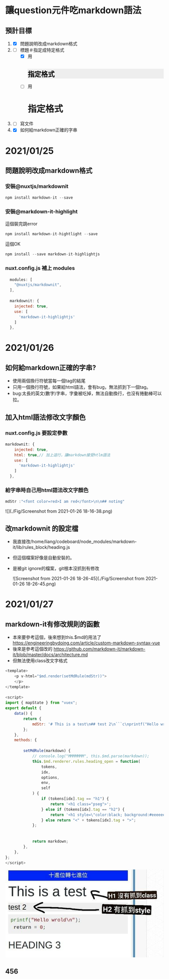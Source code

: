 # 讓question元件吃markdown語法
## 預計目標
1. - [x] 問題說明改成markdown格式
2. - [ ] 標題＃指定成特定格式
     - [x] 用<h1 style="color:black; background:#eeeeee; font-size:16pt;">指定格式
     - [ ] 用<h1 class="pseg">指定格式
3. - [ ] 寫文件
4. - [x]  如何給markdown正確的字串
# 2021/01/25
## 問題說明改成markdown格式
###  安裝@nuxtjs/markdownit
```javascript
npm install markdown-it --save
```
### 安裝@markdown-it-highlight
這個裝完跳error
```javascript
npm install markdown-it-hightlight --save
```
這個OK
```javascript
npm install --save markdown-it-highlightjs
```

### nuxt.config.js   補上 modules
```javascript
  modules: [
    "@nuxtjs/markdownit",
  ],

  markdownit: {
    injected: true,
    use: [
      'markdown-it-highlightjs'
    ]
  },
```
# 2021/01/26
## 如何給markdown正確的字串?

 * 使用兩個換行符號當每一個tag的結尾
 * 只用一個換行符號，如果給html語法，會有bug，無法抓到下一個tag。
 * bug:太長的英文(數字)字串，字彙被吃掉，無法自動換行，也沒有捲動棒可以拉。
##    加入html語法修改文字顏色
### nuxt.config.js 要設定參數
```javascript
markdownit: {
    injected: true,
    html: true,// 加上這行，讓markdown接受htlm語法
    use: [
      'markdown-it-highlightjs'
    ]
  },
```
 ### 給字串時自己用html語法改文字顏色
 ```javascript
 mdStr :"<font color=red>I am red</font>\n\n## noting"
 ```

![](./Fig/Screenshot from 2021-01-26 18-16-38.png)



## 改markdownit 的設定檔

* 我直接改/home/liang/codeboard/node_modules/markdown-it/lib/rules_block/heading.js
* 但這個檔案好像是自動安裝的。

* 是被git ignore的檔案，git根本沒抓到有修改

  ![Screenshot from 2021-01-26 18-26-45](./Fig/Screenshot from 2021-01-26 18-26-45.png)
  
# 2021/01/27

## markdown-it有修改規則的函數

* 本來要參考這個，後來想到this.$md的用法了
  https://engineeringbydoing.com/article/custom-markdown-syntax-vue
* 後來是參考這個改的
  https://github.com/markdown-it/markdown-it/blob/master/docs/architecture.md
* 但無法使用class改文字格式
```javascript
<template>
    <p v-html="$md.render(setMdRule(mdStr))">
    </p>
</template>

<script>
import { mapState } from "vuex";
export default {
    data() {
        return {
            mdStr: '# This is a test\n## test 2\n```c\nprintf("Hello wrold\\n");\n return = 0;\n```\n\n### HEADING 3',
        };
    },
    methods: {

        setMdRule(markdown) {
            // console.log("MMMMMMM", this.$md.parse(markdown));
            this.$md.renderer.rules.heading_open = function(
                tokens,
                idx,
                options,
                env,
                self
            ) {
                if (tokens[idx].tag == "h1") {
                    return '<h1 class="pseg">';
                } else if (tokens[idx].tag == "h2") {
                    return '<h1 style=\"color:black; background:#eeeeee; font-size:16pt;\">';
                } else return "<" + tokens[idx].tag + ">";
            };


            return markdown;
        },
    },
};
</script>
```

![](./Fig/photo_2021-01-27_19-16-41.jpg)

## 456